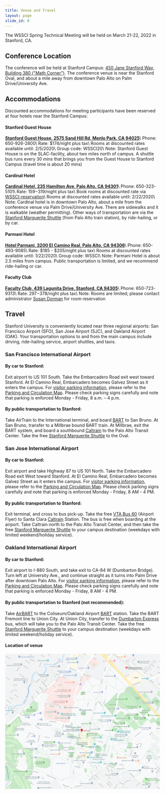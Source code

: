 ```yaml
---
title: Venue and Travel
layout: page
slide_id: 0
---
```


<p class="lead">
The WSSCI Spring Technical Meeting will be held on March 21-22, 2022 in Stanford, CA.
</p>

## Conference Location

The conference will be held at Stanford Campus:
[450 Jane Stanford Way, Building 380 ("Math Corner")<i class="fa fa-external-link fa-fw" aria-hidden="true"></i>](https://www.google.com/maps/place/Building+380/@37.4287657,-122.1713269,15z/data=!4m5!3m4!1s0x0:0xa26502e9f757c00f!8m2!3d37.4287657!4d-122.1713269). The conference venue is near the Stanford Oval, and about a mile away from downtown Palo Alto on Palm Drive/University Ave.


## Accommodations

Discounted accommodations for meeting participants have been reserved at four hotels near the Stanford Campus:

#### Stanford Guest House
[<i class="fa fa-external-link fa-fw" aria-hidden="true"></i>**Stanford Guest House, 2575 Sand Hill Rd, Menlo Park, CA 94025**](https://rde.stanford.edu/hospitality/stanford-guest-house)\\
Phone: 650-926-2800\\
Rate: $174/night plus tax\\
Rooms at discounted rates available until: 2/5/2020\\
Group code: WSSCI20\\
Note: Stanford Guest House is on the SLAC-facility, about two miles north of campus. A shuttle bus runs every 30 mins that brings you from the Guest House to Stanford Campus (travel time is about 20 mins)

#### Cardinal Hotel
[<i class="fa fa-external-link fa-fw" aria-hidden="true"></i>**Cardinal Hotel, 235 Hamilton Ave, Palo Alto, CA 94301**](https://cardinalhotel.com)\\
Phone: 650-323-5101\\
Rate: $159-$319/night plus tax\\
Book rooms at discounted rate via [WSSCI-reservation<i class="fa fa-external-link fa-fw" aria-hidden="true"></i>](https://res.windsurfercrs.com/ibe/details.aspx?propertyid=14212&nights=2&checkin=03/22/2020&group=Wssci2020)\\
Rooms at discounted rates available until: 2/22/2020\\
Note: Cardinal hotel is in downtown Palo Alto, about a mile from the conference venue via Palm Drive/University Ave. There are sidewalks and it is walkable (weather permitting). Other ways of transportation are via the
<a href="https://transportation.stanford.edu/marguerite">Stanford Marguerite Shuttle</a> (from Palo Alto train station), by ride-hailing, or by car.

#### Parmani Hotel
[<i class="fa fa-external-link fa-fw" aria-hidden="true"></i>**Hotel Parmani, 3200 El Camino Real, Palo Alto, CA 94306**](http://hotelparmani.com)\\
Phone: 650-493-9085\\
Rate: $185 - $205/night plus tax\\
Rooms at discounted rates available until: 1/22/2020\\
Group code: WSSCI\\
Note: Parmani Hotel is about 2.5 miles from campus. Public transportation is limited, and we recommend ride-hailing or car.

#### Faculty Club
[<i class="fa fa-external-link fa-fw" aria-hidden="true"></i>**Faculty Club, 439 Lagunita Drive, Stanford, CA 94305**](https://facultyclub.stanford.edu)\\
Phone: 650-723-9313\\
Rate: $297-$378/night plus tax\\
Note: Rooms are limited; please contact administrator <a href="mailto:susand2@stanford.edu?subject=WSSCI-meeting: Room Reservation at Faculty Club">Susan Dorman</a> for room reservation

## Travel

Stanford University is conveniently located near three regional airports: San Francisco Airport (SFO), San Jose Airport (SJC), and Oakland Airport (OAK).
Your transportation options to and from the main campus include driving, ride-hailing service, airport shuttles, and taxis.

### San Francisco International Airport

#### By car to Stanford:
<p>Exit airport to US 101 South. Take the Embarcadero Road exit west toward Stanford. At El Camino Real, Embarcadero becomes Galvez Street as it enters the campus. For <a href="https://transportation.stanford.edu/parking/purchase-a-parking-permit/visitors">visitor parking information</a>, please refer to the <a href="https://stanford.box.com/v/Parking-and-Circulation-Map">Parking and Circulation Map</a>. Please check parking signs carefully and note that parking is enforced Monday - Friday, 8 a.m. – 4 p.m.</p>

#### By public transportation to Stanford:
Take AirTrain to the International terminal, and board <a href="http://www.bart.gov/">BART</a> to San Bruno. At San Bruno, transfer to a Millbrae bound BART train. At Millbrae, exit the BART system, and board a southbound <a href="http://www.caltrain.com/timetable.html">Caltrain</a> to the Palo Alto Transit Center. Take the free <a href="https://transportation.stanford.edu/marguerite">Stanford Marguerite Shuttle</a> to the Oval.

### San Jose International Airport

#### By car to Stanford:
Exit airport and take Highway 87 to US 101 North. Take the Embarcadero Road exit West toward Stanford. At El Camino Real, Embarcadero becomes Galvez Street as it enters the campus. For <a href="https://transportation.stanford.edu/parking/purchase-a-parking-permit/visitors">visitor parking information</a>, please refer to the <a href="https://stanford.box.com/v/Parking-and-Circulation-Map">Parking and Circulation Map</a>. Please check parking signs carefully and note that parking is enforced Monday - Friday, 8 AM - 4 PM.

#### By public transportation to Stanford:
Exit terminal, and cross to bus pick-up. Take the free <a href="https://www.vta.org/go/routes/60?version=upcoming">VTA Bus 60</a> (Airport Flyer) to Santa Clara <a href="http://www.caltrain.com/timetable.html">Caltrain</a> Station. <span>The bus is free when boarding at the airport. </span> Take Caltrain north to the Palo Alto Transit Center, and then take the free <a href="https://transportation.stanford.edu/marguerite">Stanford Marguerite Shuttle</a> to your campus destination (weekdays with limited weekend/holiday service).

### Oakland International Airport

#### By car to Stanford:
Exit airport to I-880 South, and take exit to CA-84 W (Dumbarton Bridge). Turn left at University Ave., and continue straight as it turns into Palm Drive after downtown Palo Alto. For <a href="https://transportation.stanford.edu/parking/purchase-a-parking-permit/visitors">visitor parking information</a>, please refer to the <a href="https://stanford.box.com/v/Parking-and-Circulation-Map">Parking and Circulation Map</a>. Please check parking signs carefully and note that parking is enforced Monday - Friday, 8 AM - 4 PM.

#### By public transportation to Stanford (not recommended):
Take <a href="http://www.bart.gov/guide/airport/outbound_oak.aspx">AirBART</a> to the Coliseum/Oakland Airport <a href="http://www.bart.gov/">BART</a> station. Take the BART Fremont line to Union City. At Union City, transfer to the <a href="https://dumbartonexpress.com/line-db-schedule/">Dumbarton Express</a> bus, which will take you to the Palo Alto Transit Center. Take the free <a href="https://transportation.stanford.edu/marguerite">Stanford Marguerite Shuttle</a> to your campus destination (weekdays with limited weekend/holiday service).

#### Location of venue

[<img class="img-fluid" src="./assets/images/meetingLocation.png" alt="direction">](https://www.google.com/maps/place/Building+380/@37.4287657,-122.1713269,15z/data=!4m5!3m4!1s0x0:0xa26502e9f757c00f!8m2!3d37.4287657!4d-122.1713269)
